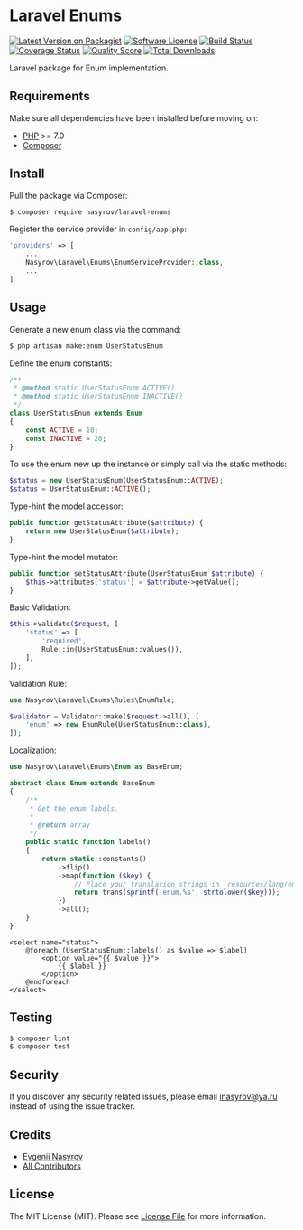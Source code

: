 # Laravel Enums

[![Latest Version on Packagist][ico-version]][link-packagist]
[![Software License][ico-license]](LICENSE.md)
[![Build Status][ico-travis]][link-travis]
[![Coverage Status][ico-scrutinizer]][link-scrutinizer]
[![Quality Score][ico-code-quality]][link-code-quality]
[![Total Downloads][ico-downloads]][link-downloads]

Laravel package for Enum implementation.

## Requirements

Make sure all dependencies have been installed before moving on:

* [PHP](http://php.net/manual/en/install.php) >= 7.0
* [Composer](https://getcomposer.org/download/)

## Install

Pull the package via Composer:

``` bash
$ composer require nasyrov/laravel-enums
```

Register the service provider in `config/app.php`:

``` php
'providers' => [
    ...
    Nasyrov\Laravel\Enums\EnumServiceProvider::class,
    ...
]
```

## Usage

Generate a new enum class via the command:

``` bash
$ php artisan make:enum UserStatusEnum
```

Define the enum constants:

``` php
/**
 * @method static UserStatusEnum ACTIVE()
 * @method static UserStatusEnum INACTIVE()
 */
class UserStatusEnum extends Enum
{
    const ACTIVE = 10;
    const INACTIVE = 20;
}
```

To use the enum new up the instance or simply call via the static methods:

``` php
$status = new UserStatusEnum(UserStatusEnum::ACTIVE);
$status = UserStatusEnum::ACTIVE();
```

Type-hint the model accessor:

``` php
public function getStatusAttribute($attribute) {
    return new UserStatusEnum($attribute);
}
```

Type-hint the model mutator:

``` php
public function setStatusAttribute(UserStatusEnum $attribute) {
    $this->attributes['status'] = $attribute->getValue();
}
```

Basic Validation:

``` php
$this->validate($request, [
    'status' => [
        'required',
        Rule::in(UserStatusEnum::values()),
    ],
]);
```

Validation Rule:

``` php
use Nasyrov\Laravel\Enums\Rules\EnumRule;

$validator = Validator::make($request->all(), [
    'enum' => new EnumRule(UserStatusEnum::class),
]);
```

Localization:

``` php
use Nasyrov\Laravel\Enums\Enum as BaseEnum;

abstract class Enum extends BaseEnum
{
    /**
     * Get the enum labels.
     *
     * @return array
     */
    public static function labels()
    {
        return static::constants()
            ->flip()
            ->map(function ($key) {
                // Place your translation strings in `resources/lang/en/enum.php`
                return trans(sprintf('enum.%s', strtolower($key)));
            })
            ->all();
    }
}
```

``` blade
<select name="status">
    @foreach (UserStatusEnum::labels() as $value => $label)
        <option value="{{ $value }}">
            {{ $label }}
        </option>
    @endforeach
</select>
```

## Testing

``` bash
$ composer lint
$ composer test
```

## Security

If you discover any security related issues, please email inasyrov@ya.ru instead of using the issue tracker.

## Credits

- [Evgenii Nasyrov][link-author]
- [All Contributors][link-contributors]

## License

The MIT License (MIT). Please see [License File](LICENSE.md) for more information.

[ico-version]: https://img.shields.io/packagist/v/nasyrov/laravel-enums.svg?style=flat-square
[ico-license]: https://img.shields.io/badge/license-MIT-brightgreen.svg?style=flat-square
[ico-travis]: https://img.shields.io/travis/nasyrov/laravel-enums/master.svg?style=flat-square
[ico-scrutinizer]: https://img.shields.io/scrutinizer/coverage/g/nasyrov/laravel-enums.svg?style=flat-square
[ico-code-quality]: https://img.shields.io/scrutinizer/g/nasyrov/laravel-enums.svg?style=flat-square
[ico-downloads]: https://img.shields.io/packagist/dt/nasyrov/laravel-enums.svg?style=flat-square

[link-packagist]: https://packagist.org/packages/nasyrov/laravel-enums
[link-travis]: https://travis-ci.org/nasyrov/laravel-enums
[link-scrutinizer]: https://scrutinizer-ci.com/g/nasyrov/laravel-enums/code-structure
[link-code-quality]: https://scrutinizer-ci.com/g/nasyrov/laravel-enums
[link-downloads]: https://packagist.org/packages/nasyrov/laravel-enums
[link-author]: https://github.com/nasyrov
[link-contributors]: ../../contributors

